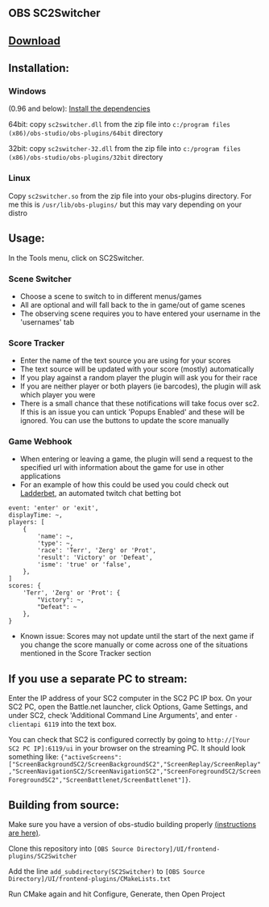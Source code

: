 ## OBS SC2Switcher

## [Download](https://github.com/leigholiver/OBS-SC2Switcher/releases/latest/)

## Installation: 
### Windows
(0.96 and below): [Install the dependencies](https://www.microsoft.com/en-us/download/details.aspx?id=40784)

64bit: copy `sc2switcher.dll` from the zip file into `c:/program files (x86)/obs-studio/obs-plugins/64bit` directory

32bit: copy `sc2switcher-32.dll` from the  zip file into `c:/program files (x86)/obs-studio/obs-plugins/32bit` directory 

### Linux
Copy `sc2switcher.so` from the zip file into your obs-plugins directory. For me this is `/usr/lib/obs-plugins/` but this may vary depending on your distro

## Usage: 
In the Tools menu, click on SC2Switcher. 

### Scene Switcher
- Choose a scene to switch to in different menus/games 
- All are optional and will fall back to the in game/out of game scenes
- The observing scene requires you to have entered your username in the 'usernames' tab

### Score Tracker
- Enter the name of the text source you are using for your scores
- The text source will be updated with your score (mostly) automatically
- If you play against a random player the plugin will ask you for their race
- If you are neither player or both players (ie barcodes), the plugin will ask which player you were
- There is a small chance that these notifications will take focus over sc2. If this is an issue you can untick 'Popups Enabled' and these will be ignored. You can use the buttons to update the score manually 


### Game Webhook 
- When entering or leaving a game, the plugin will send a request to the specified url with information about the game for use in other applications
- For an example of how this could be used you could check out [Ladderbet](https://github.com/leigholiver/ladderbet/), an automated twitch chat betting bot

```
event: 'enter' or 'exit',
displayTime: ~,
players: [
	{
		'name': ~,
		'type': ~,
		'race': 'Terr', 'Zerg' or 'Prot',
		'result': 'Victory' or 'Defeat',
		'isme': 'true' or 'false',
	},
]
scores: {
	'Terr', 'Zerg' or 'Prot': {
		"Victory": ~,
		"Defeat": ~
	},
}
```
- Known issue: Scores may not update until the start of the next game if you change the score manually or come across one of the situations mentioned in the Score Tracker section

## If you use a separate PC to stream: 
Enter the IP address of your SC2 computer in the SC2 PC IP box.
On your SC2 PC, open the Battle.net launcher, click Options, Game Settings, and under SC2, check 'Additional Command Line Arguments', and enter `-clientapi 6119` into the text box. 

You can check that SC2 is configured correctly by going to `http://[Your SC2 PC IP]:6119/ui` in your browser on the streaming PC. It should look something like:
`{"activeScreens":["ScreenBackgroundSC2/ScreenBackgroundSC2","ScreenReplay/ScreenReplay","ScreenNavigationSC2/ScreenNavigationSC2","ScreenForegroundSC2/ScreenForegroundSC2","ScreenBattlenet/ScreenBattlenet"]}`. 

## Building from source:
Make sure you have a version of obs-studio building properly [(instructions are here)](https://github.com/jp9000/obs-studio/wiki/Install-Instructions).

Clone this repository into `[OBS Source Directory]/UI/frontend-plugins/SC2Switcher`

Add the line `add_subdirectory(SC2Switcher)` to `[OBS Source Directory]/UI/frontend-plugins/CMakeLists.txt`

Run CMake again and hit Configure, Generate, then Open Project

